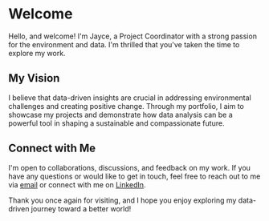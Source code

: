 # **Welcome**
Hello, and welcome! I'm Jayce, a Project Coordinator with a strong passion for the environment and data. I'm thrilled that you've taken the time to explore my work.

## **My Vision**
I believe that data-driven insights are crucial in addressing environmental challenges and creating positive change. Through my portfolio, I aim to showcase my projects and demonstrate how data analysis can be a powerful tool in shaping a sustainable and compassionate future.

## **Connect with Me**
I'm open to collaborations, discussions, and feedback on my work. If you have any questions or would like to get in touch, feel free to reach out to me via [email](jayce.hallberg.roblero@gmail.com) or connect with me on [LinkedIn](https://www.linkedin.com/in/jayce-hallberg-roblero/).

Thank you once again for visiting, and I hope you enjoy exploring my data-driven journey toward a better world!
